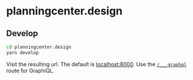 # planningcenter.design

## Develop

```sh
cd planningcenter.design
yarn develop
```

Visit the resulting url.
The default is [localhost:8000](http://localhost:8000/).
Use the [`/___graphql`](http://localhost:8000/___graphql) route for GraphiQL.